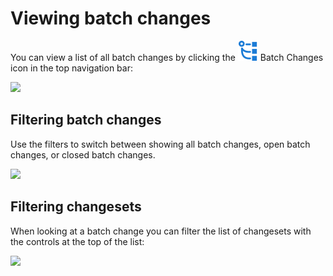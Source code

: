 # Viewing batch changes

You can view a list of all batch changes by clicking the <img src="../batch_changes-icon.svg" alt="Batch Changes icon" /> Batch Changes icon in the top navigation bar:

<!---TODO update link-->
<img src="https://storage.googleapis.com/sourcegraph-assets/docs/images/campaigns/campaigns_icon_in_menu.png" class="screenshot center">

## Filtering batch changes

Use the filters to switch between showing all batch changes, open batch changes, or closed batch changes.

<!---TODO update link-->
<img src="https://storage.googleapis.com/sourcegraph-assets/docs/images/campaigns/viewing_batch_changes_filtering.png" class="screenshot center">

## Filtering changesets

When looking at a batch change you can filter the list of changesets with the controls at the top of the list:

<img src="https://storage.googleapis.com/sourcegraph-assets/docs/images/campaigns/viewing_batch_changes_filtering_changesets.png" class="screenshot center">
